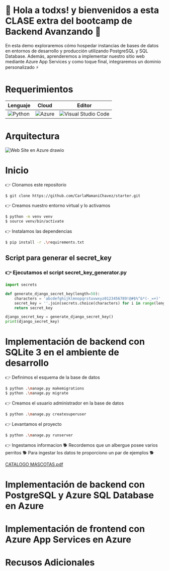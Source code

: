 # :wave: Hola a todxs! y bienvenidos a esta CLASE extra del bootcamp de Backend Avanzando 🚀
En esta demo exploraremos cómo hospedar instancias de bases de datos en entornos de desarrollo y producción utilizando PostgreSQL y SQL Database. Además, aprenderemos a implementar nuestro sitio web mediante Azure App Services y como toque final, integraremos un dominio personalizado :zap:
# Requerimientos
| Lenguaje| Cloud | Editor |
|-----------|-----------|-----------|
| ![Python](https://img.shields.io/badge/python-≥_3.11-3670A0?style=for-the-badge&logo=python&logoColor=ffdd54)|![Azure](https://img.shields.io/badge/azure-%230072C6.svg?style=for-the-badge&logo=microsoftazure&logoColor=white)|![Visual Studio Code](https://img.shields.io/badge/Visual%20Studio%20Code-0078d7.svg?style=for-the-badge&logo=visual-studio-code&logoColor=white)|
# Arquitectura
![Web Site en Azure drawio](https://github.com/CarlaMamaniChavez/starter/assets/66276312/71e1360c-4fb5-4635-8aee-a0d1cdd1f6f3)

# Inicio
👉 Clonamos este repositorio
```git
$ git clone https://github.com/CarlaMamaniChavez/starter.git
```
👉 Creamos nuestro entorno virtual y lo activamos
```bash
$ python -m venv venv
$ source venv/bin/activate
```
👉 Instalamos las dependencias
```bash
$ pip install -r .\requirements.txt
```
## Script para generar el secret_key 
### 👉  Ejecutamos el script secret_key_generator.py
```python
import secrets

def generate_django_secret_key(length=50):
    characters = 'abcdefghijklmnopqrstuvwxyz0123456789!@#$%^&*(-_=+)'
    secret_key = ''.join(secrets.choice(characters) for i in range(length))
    return secret_key

django_secret_key = generate_django_secret_key()
print(django_secret_key)
```
# Implementación de backend con SQLite 3 en el ambiente de desarrollo
👉 Definimos el esquema de la base de datos
```bash
$ python .\manage.py makemigrations
$ python .\manage.py migrate   
```
👉 Creamos el usuario administrador en la base de datos
```bash
$ python .\manage.py createsuperuser 
```
👉 Levantamos el proyecto
```bash
$ python .\manage.py runserver
```
👉 Ingestamos informacion
🐕 Recordemos que un albergue posee varios perritos 🐕
Para ingestar los datos te proporciono un par de ejemplos 🐕

[CATALOGO  MASCOTAS.pdf](https://github.com/user-attachments/files/16056940/CATALOGO.MASCOTAS.pdf)

# Implementación de backend con PostgreSQL y Azure SQL Database en Azure


# Implementación de frontend con Azure App Services en Azure

# Recusos Adicionales
